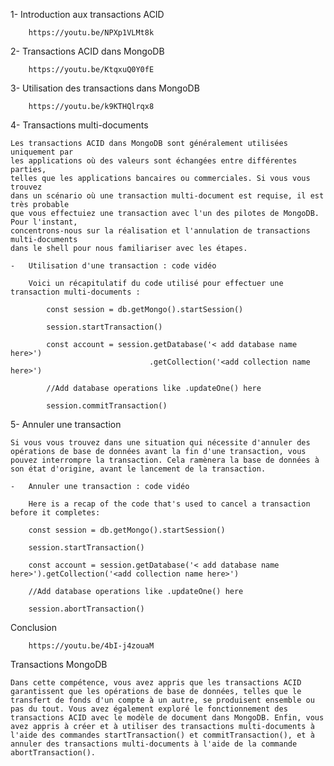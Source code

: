 1-  Introduction aux transactions ACID

        https://youtu.be/NPXp1VLMt8k


2-  Transactions ACID dans MongoDB

        https://youtu.be/KtqxuQ0Y0fE


3- Utilisation des transactions dans MongoDB

        https://youtu.be/k9KTHQlrqx8


4- Transactions multi-documents

    Les transactions ACID dans MongoDB sont généralement utilisées uniquement par 
    les applications où des valeurs sont échangées entre différentes parties, 
    telles que les applications bancaires ou commerciales. Si vous vous trouvez 
    dans un scénario où une transaction multi-document est requise, il est très probable 
    que vous effectuiez une transaction avec l'un des pilotes de MongoDB. Pour l'instant, 
    concentrons-nous sur la réalisation et l'annulation de transactions multi-documents 
    dans le shell pour nous familiariser avec les étapes.

    -   Utilisation d'une transaction : code vidéo

        Voici un récapitulatif du code utilisé pour effectuer une transaction multi-documents :

            const session = db.getMongo().startSession()

            session.startTransaction()

            const account = session.getDatabase('< add database name here>')
                                   .getCollection('<add collection name here>')

            //Add database operations like .updateOne() here

            session.commitTransaction()

5-  Annuler une transaction

    Si vous vous trouvez dans une situation qui nécessite d'annuler des opérations de base de données avant la fin d'une transaction, vous pouvez interrompre la transaction. Cela ramènera la base de données à son état d'origine, avant le lancement de la transaction.

    -   Annuler une transaction : code vidéo

        Here is a recap of the code that's used to cancel a transaction before it completes:

        const session = db.getMongo().startSession()

        session.startTransaction()

        const account = session.getDatabase('< add database name here>').getCollection('<add collection name here>')

        //Add database operations like .updateOne() here

        session.abortTransaction()


Conclusion

        https://youtu.be/4bI-j4zouaM

Transactions MongoDB

    Dans cette compétence, vous avez appris que les transactions ACID garantissent que les opérations de base de données, telles que le transfert de fonds d'un compte à un autre, se produisent ensemble ou pas du tout. Vous avez également exploré le fonctionnement des transactions ACID avec le modèle de document dans MongoDB. Enfin, vous avez appris à créer et à utiliser des transactions multi-documents à l'aide des commandes startTransaction() et commitTransaction(), et à annuler des transactions multi-documents à l'aide de la commande abortTransaction().
